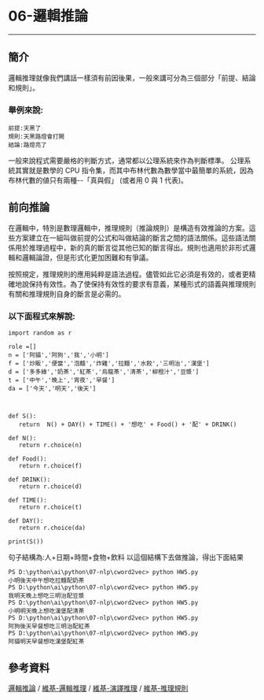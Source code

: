 
# 06-邏輯推論

---
## 簡介
  邏輯推理就像我們講話一樣須有前因後果，一般來講可分為三個部分「前提、結論和規則」。
  
  ### 舉例來說:
  ```
  前提:天黑了
  規則:天黑路燈會打開
  結論:路燈亮了
 ```
  一般來說程式需要嚴格的判斷方式，通常都以公理系統來作為判斷標準。
  公理系統其實就是數學的 CPU 指令集，而其中布林代數為數學當中最簡單的系統，因為布林代數的値只有兩種--「真與假」 (或者用 0 與 1 代表)。
  
  ## 前向推論
  在邏輯中，特別是數理邏輯中，推理規則（推論規則）是構造有效推論的方案。這些方案建立在一組叫做前提的公式和叫做結論的斷言之間的語法關係。這些語法關係用於推理過程中，新的真的斷言從其他已知的斷言得出。規則也適用於非形式邏輯和邏輯論證，但是形式化更加困難和有爭議。

按照規定，推理規則的應用純粹是語法過程。儘管如此它必須是有效的，或者更精確地說保持有效性。為了使保持有效性的要求有意義，某種形式的語義與推理規則有關和推理規則自身的斷言是必需的。

### 以下面程式來解說:
 ```
 import random as r

role =[]
n = ['阿貓','阿狗','我','小明']
f = ['炒販','便當','泡麵','炸雞','拉麵','水餃','三明治','漢堡']
d = ['多多綠','奶茶','紅茶','烏龍茶','清茶','柳橙汁','豆漿']
t = ['中午','晚上','宵夜','早餐']
da = ['今天','明天','後天']



def S():
    return  N() + DAY() + TIME() + '想吃' + Food() + '配' + DRINK()

def N():
    return r.choice(n)

def Food():
    return r.choice(f)

def DRINK():
    return r.choice(d)

def TIME():
    return r.choice(t)

def DAY():
    return r.choice(da)

print(S())
```
  
  句子結構為:人+日期+時間+食物+飲料
  以這個結構下去做推論，得出下面結果
  ```
PS D:\python\ai\python\07-nlp\cword2vec> python HW5.py
小明後天中午想吃拉麵配奶茶
PS D:\python\ai\python\07-nlp\cword2vec> python HW5.py
我明天晚上想吃三明治配豆漿
PS D:\python\ai\python\07-nlp\cword2vec> python HW5.py
小明明天晚上想吃漢堡配清茶
PS D:\python\ai\python\07-nlp\cword2vec> python HW5.py
阿狗後天早餐想吃三明治配紅茶
PS D:\python\ai\python\07-nlp\cword2vec> python HW5.py
阿貓明天早餐想吃漢堡配紅茶
```

## 參考資料
[邏輯推論](https://misavo.com/blog/%E9%99%B3%E9%8D%BE%E8%AA%A0/%E6%9B%B8%E7%B1%8D/%E4%BA%BA%E5%B7%A5%E6%99%BA%E6%85%A7/06-%E9%82%8F%E8%BC%AF%E6%8E%A8%E8%AB%96) / [維基-邏輯推理](https://zh.wikipedia.org/wiki/%E9%80%BB%E8%BE%91%E6%8E%A8%E7%90%86) / [維基-演譯推理](https://zh.wikipedia.org/wiki/%E6%BC%94%E7%BB%8E%E6%8E%A8%E7%90%86) / [維基-推理規則](https://zh.wikipedia.org/wiki/%E6%8E%A8%E7%90%86%E8%A7%84%E5%88%99)
